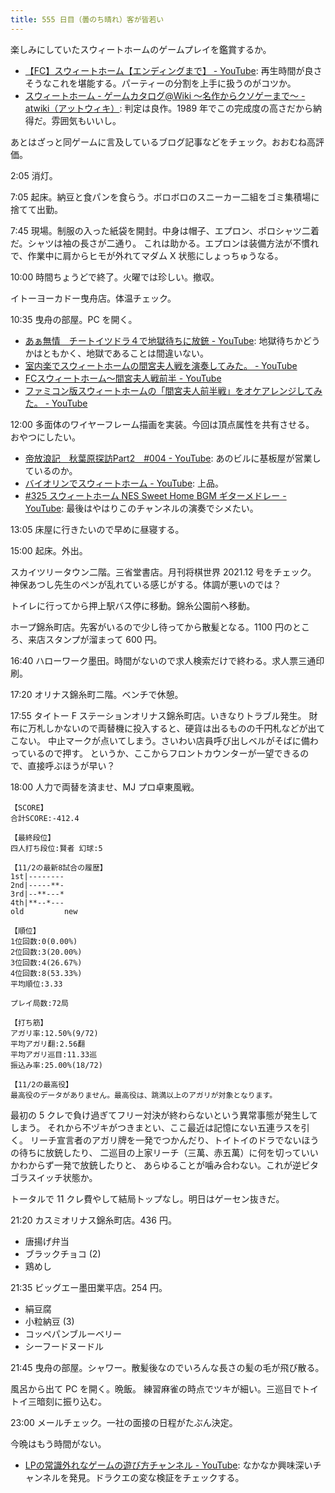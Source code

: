 ```yaml
---
title: 555 日目（曇のち晴れ）客が皆若い
---
```


楽しみにしていたスウィートホームのゲームプレイを鑑賞するか。

* [【FC】スウィートホーム【エンディングまで】 - YouTube](https://www.youtube.com/watch?v=3U8ZVul2UsQ):
  再生時間が良さそうなこれを堪能する。パーティーの分割を上手に扱うのがコツか。
* [スウィートホーム - ゲームカタログ@Wiki ～名作からクソゲーまで～ - atwiki（アットウィキ）](https://w.atwiki.jp/gcmatome/pages/3407.html):
  判定は良作。1989 年でこの完成度の高さだから納得だ。雰囲気もいいし。

あとはざっと同ゲームに言及しているブログ記事などをチェック。おおむね高評価。

2:05 消灯。

7:05 起床。納豆と食パンを食らう。ボロボロのスニーカー二組をゴミ集積場に捨てて出勤。

7:45 現場。制服の入った紙袋を開封。中身は帽子、エプロン、ポロシャツ二着だ。シャツは袖の長さが二通り。
これは助かる。エプロンは装備方法が不慣れで、作業中に肩からヒモが外れてマダム X 状態にしょっちゅうなる。

10:00 時間ちょうどで終了。火曜では珍しい。撤収。

イトーヨーカドー曳舟店。体温チェック。

10:35 曳舟の部屋。PC を開く。

* [あぁ無情　チートイツドラ４で地獄待ちに放銃 - YouTube](https://www.youtube.com/watch?v=fp0fLLrG5zM):
  地獄待ちかどうかはともかく、地獄であることは間違いない。
* [室内楽でスウィートホームの間宮夫人戦を演奏してみた。 - YouTube](https://www.youtube.com/watch?v=m9xJ91dGv9o)
* [FCスウィートホーム～間宮夫人戦前半 - YouTube](https://www.youtube.com/watch?v=Rf9vvbMNhP4)
* [ファミコン版スウィートホームの「間宮夫人前半戦」をオケアレンジしてみた。 - YouTube](https://www.youtube.com/watch?v=xUDz8fo4M0A)

12:00 多面体のワイヤーフレーム描画を実装。今回は頂点属性を共有させる。
おやつにしたい。

* [帝放浪記　秋葉原探訪Part2　&#x23;004 - YouTube](https://www.youtube.com/watch?v=fCWFDzNulzg):
  あのビルに基板屋が営業しているのか。
* [バイオリンでスウィートホーム - YouTube](https://www.youtube.com/watch?v=js8EOAjWiwI):
  上品。
* [&#x23;325 スウィートホーム NES Sweet Home BGM ギターメドレー - YouTube](https://www.youtube.com/watch?v=r0UJcxLpbK0):
  最後はやはりこのチャンネルの演奏でシメたい。

13:05 床屋に行きたいので早めに昼寝する。

15:00 起床。外出。

スカイツリータウン二階。三省堂書店。月刊将棋世界 2021.12 号をチェック。
神保あつし先生のペンが乱れている感じがする。体調が悪いのでは？

トイレに行ってから押上駅バス停に移動。錦糸公園前へ移動。

ホープ錦糸町店。先客がいるので少し待ってから散髪となる。1100 円のところ、来店スタンプが溜まって 600 円。

16:40 ハローワーク墨田。時間がないので求人検索だけで終わる。求人票三通印刷。

17:20 オリナス錦糸町二階。ベンチで休憩。

17:55 タイトー F ステーションオリナス錦糸町店。いきなりトラブル発生。
財布に万札しかないので両替機に投入すると、硬貨は出るものの千円札などが出てこない。
中止マークが点いてしまう。さいわい店員呼び出しベルがそばに備わっているので押す。
というか、ここからフロントカウンターが一望できるので、直接呼ぶほうが早い？

18:00 人力で両替を済ませ、MJ プロ卓東風戦。

```text
【SCORE】
合計SCORE:-412.4

【最終段位】
四人打ち段位:賢者 幻球:5

【11/2の最新8試合の履歴】
1st|--------
2nd|-----**-
3rd|--**---*
4th|**--*---
old         new

【順位】
1位回数:0(0.00%)
2位回数:3(20.00%)
3位回数:4(26.67%)
4位回数:8(53.33%)
平均順位:3.33

プレイ局数:72局

【打ち筋】
アガリ率:12.50%(9/72)
平均アガリ翻:2.56翻
平均アガリ巡目:11.33巡
振込み率:25.00%(18/72)

【11/2の最高役】
最高役のデータがありません。最高役は、跳満以上のアガリが対象となります。
```

最初の 5 クレで負け過ぎてフリー対決が終わらないという異常事態が発生してしまう。
それから不ヅキがつきまとい、ここ最近は記憶にない五連ラスを引く。
リーチ宣言者のアガリ牌を一発でつかんだり、トイトイのドラでないほうの待ちに放銃したり、
二巡目の上家リーチ（三萬、赤五萬）に何を切っていいかわからず一発で放銃したりと、
あらゆることが噛み合わない。これが逆ピタゴラスイッチ状態か。

トータルで 11 クレ費やして結局トップなし。明日はゲーセン抜きだ。

21:20 カスミオリナス錦糸町店。436 円。

* 唐揚げ弁当
* ブラックチョコ (2)
* 鶏めし

21:35 ビッグエー墨田業平店。254 円。

* 絹豆腐
* 小粒納豆 (3)
* コッペパンブルーベリー
* シーフードヌードル

21:45 曳舟の部屋。シャワー。散髪後なのでいろんな長さの髪の毛が飛び散る。

風呂から出て PC を開く。晩飯。
練習麻雀の時点でツキが細い。三巡目でトイトイ三暗刻に振り込む。

23:00 メールチェック。一社の面接の日程がたぶん決定。

今晩はもう時間がない。

* [LPの常識外れなゲームの遊び方チャンネル - YouTube](https://www.youtube.com/c/KamikazeChLP/videos):
  なかなか興味深いチャンネルを発見。ドラクエの変な検証をチェックする。
